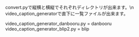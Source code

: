 convert.pyで縦横と横縦でそれぞれディレクトリが出来ます。\n
video_caption_generatorで直下に一覧ファイルが出来ます。

video_caption_generator_danbooru.py = danbooru
video_caption_generator_blip2.py = blip

